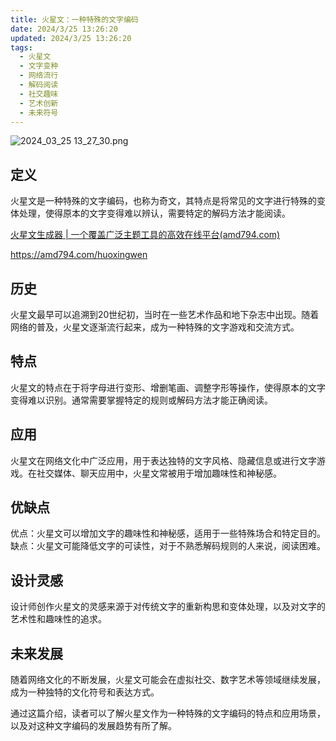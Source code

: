 ```yaml
---
title: 火星文：一种特殊的文字编码
date: 2024/3/25 13:26:20
updated: 2024/3/25 13:26:20
tags:
  - 火星文
  - 文字变种
  - 网络流行
  - 解码阅读
  - 社交趣味
  - 艺术创新
  - 未来符号
---
```



<img src="https://static.amd794.com/blog/images/2024_03_25 13_27_30.png@blog" title="2024_03_25 13_27_30.png" alt="2024_03_25 13_27_30.png"/>

## 定义

火星文是一种特殊的文字编码，也称为奇文，其特点是将常见的文字进行特殊的变体处理，使得原本的文字变得难以辨认，需要特定的解码方法才能阅读。

[火星文生成器 | 一个覆盖广泛主题工具的高效在线平台(amd794.com)](https://amd794.com/huoxingwen)

https://amd794.com/huoxingwen

## 历史

火星文最早可以追溯到20世纪初，当时在一些艺术作品和地下杂志中出现。随着网络的普及，火星文逐渐流行起来，成为一种特殊的文字游戏和交流方式。

## 特点

火星文的特点在于将字母进行变形、增删笔画、调整字形等操作，使得原本的文字变得难以识别。通常需要掌握特定的规则或解码方法才能正确阅读。

## 应用

火星文在网络文化中广泛应用，用于表达独特的文字风格、隐藏信息或进行文字游戏。在社交媒体、聊天应用中，火星文常被用于增加趣味性和神秘感。

## 优缺点

优点：火星文可以增加文字的趣味性和神秘感，适用于一些特殊场合和特定目的。 缺点：火星文可能降低文字的可读性，对于不熟悉解码规则的人来说，阅读困难。

## 设计灵感

设计师创作火星文的灵感来源于对传统文字的重新构思和变体处理，以及对文字的艺术性和趣味性的追求。

## 未来发展

随着网络文化的不断发展，火星文可能会在虚拟社交、数字艺术等领域继续发展，成为一种独特的文化符号和表达方式。

通过这篇介绍，读者可以了解火星文作为一种特殊的文字编码的特点和应用场景，以及对这种文字编码的发展趋势有所了解。